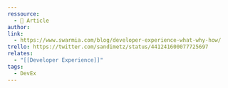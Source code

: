 ```yaml
---
ressource:
  - 📰 Article
author: 
link:
  - https://www.swarmia.com/blog/developer-experience-what-why-how/
trello: https://twitter.com/sandimetz/status/441241600077725697
relates:
  - "[[Developer Experience]]"
tags:
  - DevEx
---
```

